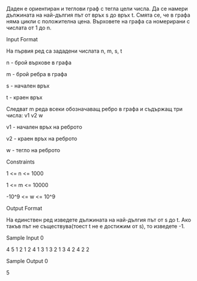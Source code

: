 Даден е ориентиран и теглови граф с тегла цели числа. Да се намери дължината на най-дългия път от връх s до връх t. Смята се, че в графа няма цикли с положителна цена. Върховете на графа са номерирани с числата от 1 до n.

Input Format

На първия ред са зададени числата n, m, s, t

n - брой върхове в графа

m - брой ребра в графа

s - начален връх

t - краен връх

Следват m реда всеки обозначаващ ребро в графа и съдържащ три числа: v1 v2 w

v1 - начален връх на реброто

v2 - краен връх на реброто

w - тегло на реброто

Constraints

1 <= n <= 1000

1 <= m <= 10000

-10^9 <= w <= 10^9

Output Format

На единствен ред изведете дължината на най-дългия път от s до t. Ако такъв път не съществува(тоест t не е достижим от s), то изведете -1.

Sample Input 0

4 5 1 2
1 2 4
1 3 1
3 2 1
3 4 2
4 2 2

Sample Output 0

5


